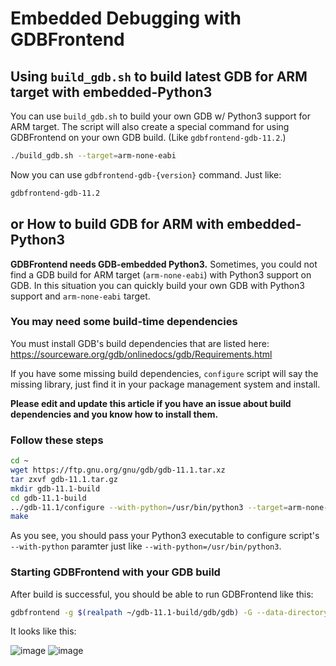 # Embedded Debugging with GDBFrontend

## Using `build_gdb.sh` to build latest GDB for ARM target with embedded-Python3

You can use `build_gdb.sh` to build your own GDB w/ Python3 support for ARM target. The script will also create a special command for using GDBFrontend on your own GDB build. (Like `gdbfrontend-gdb-11.2`.)

```bash
./build_gdb.sh --target=arm-none-eabi
```

Now you can use `gdbfrontend-gdb-{version}` command. Just like:

```bash
gdbfrontend-gdb-11.2
```

## or How to build GDB for ARM with embedded-Python3

**GDBFrontend needs GDB-embedded Python3.** Sometimes, you could not find a GDB build for ARM target (`arm-none-eabi`) with Python3 support on GDB. In this situation you can quickly build your own GDB with Python3 support and `arm-none-eabi` target.

### You may need some build-time dependencies
You must install GDB's build dependencies that are listed here: https://sourceware.org/gdb/onlinedocs/gdb/Requirements.html

If you have some missing build dependencies, `configure` script will say the missing library, just find it in your package management system and install.

**Please edit and update this article if you have an issue about build dependencies and you know how to install them.**

### Follow these steps

```bash
cd ~
wget https://ftp.gnu.org/gnu/gdb/gdb-11.1.tar.xz
tar zxvf gdb-11.1.tar.gz
mkdir gdb-11.1-build
cd gdb-11.1-build
../gdb-11.1/configure --with-python=/usr/bin/python3 --target=arm-none-eabi --enable-interwork --enable-multilib
make
```

As you see, you should pass your Python3 executable to configure script's `--with-python` paramter just like `--with-python=/usr/bin/python3`.

### Starting GDBFrontend with your GDB build

After build is successful, you should be able to run GDBFrontend like this:

```bash
gdbfrontend -g $(realpath ~/gdb-11.1-build/gdb/gdb) -G --data-directory=$(realpath ~/gdb-11.1-build/gdb/data-directory/)
```

It looks like this:

![image](https://user-images.githubusercontent.com/1125150/143163183-5a328373-9407-4d5c-9a27-b9f2127e1c23.png)
![image](https://user-images.githubusercontent.com/1125150/143163331-325eff33-16de-4a35-8ef1-3a4fad60892c.png)
